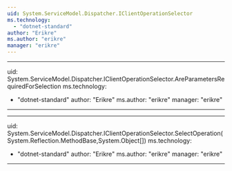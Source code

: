 ```yaml
---
uid: System.ServiceModel.Dispatcher.IClientOperationSelector
ms.technology: 
  - "dotnet-standard"
author: "Erikre"
ms.author: "erikre"
manager: "erikre"
---
```


---
uid: System.ServiceModel.Dispatcher.IClientOperationSelector.AreParametersRequiredForSelection
ms.technology: 
  - "dotnet-standard"
author: "Erikre"
ms.author: "erikre"
manager: "erikre"
---

---
uid: System.ServiceModel.Dispatcher.IClientOperationSelector.SelectOperation(System.Reflection.MethodBase,System.Object[])
ms.technology: 
  - "dotnet-standard"
author: "Erikre"
ms.author: "erikre"
manager: "erikre"
---
